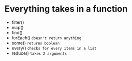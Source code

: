 # Everything takes in a function

- filter()
- map()
- find()
- forEach() `doesn't return anything`
- some() `returns boolean`
- every() `checks for every items in a list`
- reduce() `takes 2 arguments`
